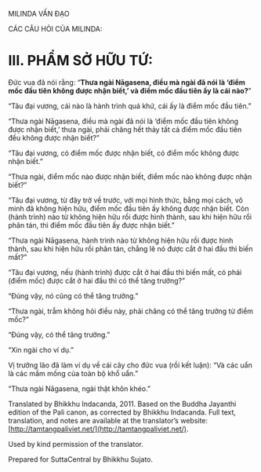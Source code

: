  

MILINDA VẤN ĐẠO

CÁC CÂU HỎI CỦA MILINDA:

# III. PHẨM SỞ HỮU TỨ:

Đức vua đã nói rằng: “**Thưa ngài Nāgasena, điều mà ngài đã nói là ‘điểm mốc đầu tiên không được nhận biết,’ và điểm mốc đầu tiên ấy là cái nào?**”

“Tâu đại vương, cái nào là hành trình quá khứ, cái ấy là điểm mốc đầu tiên.”

“Thưa ngài Nāgasena, điều mà ngài đã nói là ‘điểm mốc đầu tiên không được nhận biết,’ thưa ngài, phải chăng hết thảy tất cả điểm mốc đầu tiên đều không được nhận biết?”

“Tâu đại vương, có điểm mốc được nhận biết, có điểm mốc không được nhận biết.”

“Thưa ngài, điểm mốc nào được nhận biết, điểm mốc nào không được nhận biết?”

“Tâu đại vương, từ đây trở về trước, với mọi hình thức, bằng mọi cách, vô minh đã không hiện hữu, điểm mốc đầu tiên ấy không được nhận biết. Còn (hành trình) nào từ không hiện hữu rồi được hình thành, sau khi hiện hữu rồi phân tán, thì điểm mốc đầu tiên ấy được nhận biết.”

“Thưa ngài Nāgasena, hành trình nào từ không hiện hữu rồi được hình thành, sau khi hiện hữu rồi phân tán, chẳng lẽ nó được cắt ở hai đầu thì biến mất?”

“Tâu đại vương, nếu (hành trình) được cắt ở hai đầu thì biến mất, có phải (điểm mốc) được cắt ở hai đầu thì có thể tăng trưởng?”

“Đúng vậy, nó cũng có thể tăng trưởng.”

“Thưa ngài, trẫm không hỏi điều này, phải chăng có thể tăng trưởng từ điểm mốc?”

“Đúng vậy, có thể tăng trưởng.”

“Xin ngài cho ví dụ.”

Vị trưởng lão đã làm ví dụ về cái cây cho đức vua (rồi kết luận): “Và các uẩn là các mầm mống của toàn bộ khổ uẩn.”

“Thưa ngài Nāgasena, ngài thật khôn khéo.”

Translated by Bhikkhu Indacanda, 2011. Based on the Buddha Jayanthi edition of the Pali canon, as corrected by Bhikkhu Indacanda. Full text, translation, and notes are available at the translator’s website: [http://tamtangpaliviet.net/](http://tamtangpaliviet.net/).

Used by kind permission of the translator.

Prepared for SuttaCentral by Bhikkhu Sujato.